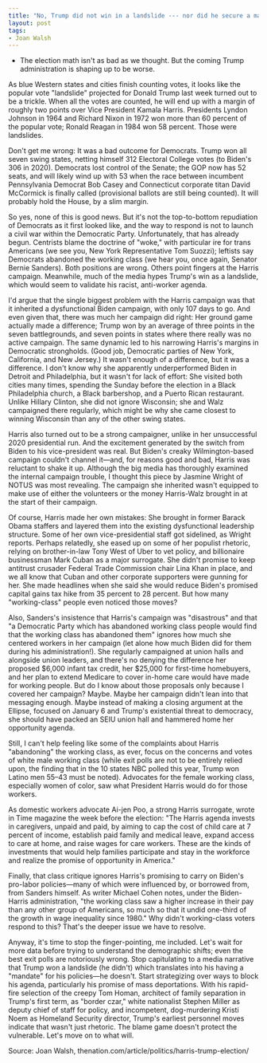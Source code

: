 ```yaml
---
title: "No, Trump did not win in a landslide --- nor did he secure a mandate"
layout: post
tags:
- Joan Walsh
---
```


- The election math isn't as bad as we thought. But the coming Trump administration is shaping up to be worse.

As blue Western states and cities finish counting votes, it looks like the popular vote "landslide" projected for Donald Trump last week turned out to be a trickle. When all the votes are counted, he will end up with a margin of roughly two points over Vice President Kamala Harris. Presidents Lyndon Johnson in 1964 and Richard Nixon in 1972 won more than 60 percent of the popular vote; Ronald Reagan in 1984 won 58 percent. Those were landslides.

Don't get me wrong: It was a bad outcome for Democrats. Trump won all seven swing states, netting himself 312 Electoral College votes (to Biden's 306 in 2020). Democrats lost control of the Senate; the GOP now has 52 seats, and will likely wind up with 53 when the race between incumbent Pennsylvania Democrat Bob Casey and Connecticut corporate titan David McCormick is finally called (provisional ballots are still being counted). It will probably hold the House, by a slim margin.

So yes, none of this is good news. But it's not the top-to-bottom repudiation of Democrats as it first looked like, and the way to respond is not to launch a civil war within the Democratic Party. Unfortunately, that has already begun. Centrists blame the doctrine of "woke," with particular ire for trans Americans (we see you, New York Representative Tom Suozzi); leftists say Democrats abandoned the working class (we hear you, once again, Senator Bernie Sanders). Both positions are wrong. Others point fingers at the Harris campaign. Meanwhile, much of the media hypes Trump's win as a landslide, which would seem to validate his racist, anti-worker agenda.

I'd argue that the single biggest problem with the Harris campaign was that it inherited a dysfunctional Biden campaign, with only 107 days to go. And even given that, there was much her campaign did right: Her ground game actually made a difference; Trump won by an average of three points in the seven battlegrounds, and seven points in states where there really was no active campaign. The same dynamic led to his narrowing Harris's margins in Democratic strongholds. (Good job, Democratic parties of New York, California, and New Jersey.) It wasn't enough of a difference, but it was a difference. I don't know why she apparently underperformed Biden in Detroit and Philadelphia, but it wasn't for lack of effort: She visited both cities many times, spending the Sunday before the election in a Black Philadelphia church, a Black barbershop, and a Puerto Rican restaurant. Unlike Hillary Clinton, she did not ignore Wisconsin; she and Walz campaigned there regularly, which might be why she came closest to winning Wisconsin than any of the other swing states.

Harris also turned out to be a strong campaigner, unlike in her unsuccessful 2020 presidential run. And the excitement generated by the switch from Biden to his vice-president was real. But Biden's creaky Wilmington-based campaign couldn't channel it—and, for reasons good and bad, Harris was reluctant to shake it up. Although the big media has thoroughly examined the internal campaign trouble, I thought this piece by Jasmine Wright of NOTUS was most revealing. The campaign she inherited wasn't equipped to make use of either the volunteers or the money Harris-Walz brought in at the start of their campaign.

Of course, Harris made her own mistakes: She brought in former Barack Obama staffers and layered them into the existing dysfunctional leadership structure. Some of her own vice-presidential staff got sidelined, as Wright reports. Perhaps relatedly, she eased up on some of her populist rhetoric, relying on brother-in-law Tony West of Uber to vet policy, and billionaire businessman Mark Cuban as a major surrogate. She didn't promise to keep antitrust crusader Federal Trade Commission chair Lina Khan in place, and we all know that Cuban and other corporate supporters were gunning for her. She made headlines when she said she would reduce Biden's promised capital gains tax hike from 35 percent to 28 percent. But how many "working-class" people even noticed those moves?

Also, Sanders's insistence that Harris's campaign was "disastrous" and that "a Democratic Party which has abandoned working class people would find that the working class has abandoned them" ignores how much she centered workers in her campaign (let alone how much Biden did for them during his administration!). She regularly campaigned at union halls and alongside union leaders, and there's no denying the difference her proposed $6,000 infant tax credit, her $25,000 for first-time homebuyers, and her plan to extend Medicare to cover in-home care would have made for working people. But do I know about those proposals only because I covered her campaign? Maybe. Maybe her campaign didn't lean into that messaging enough. Maybe instead of making a closing argument at the Ellipse, focused on January 6 and Trump's existential threat to democracy, she should have packed an SEIU union hall and hammered home her opportunity agenda.

Still, I can't help feeling like some of the complaints about Harris "abandoning" the working class, as ever, focus on the concerns and votes of white male working class (while exit polls are not to be entirely relied upon, the finding that in the 10 states NBC polled this year, Trump won Latino men 55–43 must be noted). Advocates for the female working class, especially women of color, saw what President Harris would do for those workers.

As domestic workers advocate Ai-jen Poo, a strong Harris surrogate, wrote in Time magazine the week before the election: "The Harris agenda invests in caregivers, unpaid and paid, by aiming to cap the cost of child care at 7 percent of income, establish paid family and medical leave, expand access to care at home, and raise wages for care workers. These are the kinds of investments that would help families participate and stay in the workforce and realize the promise of opportunity in America."

Finally, that class critique ignores Harris's promising to carry on Biden's pro-labor policies—many of which were influenced by, or borrowed from, from Sanders himself. As writer Michael Cohen notes, under the Biden-Harris administration, "the working class saw a higher increase in their pay than any other group of Americans, so much so that it undid one-third of the growth in wage inequality since 1980." Why didn't working-class voters respond to this? That's the deeper issue we have to resolve.

Anyway, it's time to stop the finger-pointing, me included. Let's wait for more data before trying to understand the demographic shifts; even the best exit polls are notoriously wrong. Stop capitulating to a media narrative that Trump won a landslide (he didn't) which translates into his having a "mandate" for his policies—he doesn't. Start strategizing over ways to block his agenda, particularly his promise of mass deportations. With his rapid-fire selection of the creepy Tom Homan, architect of family separation in Trump's first term, as "border czar," white nationalist Stephen Miller as deputy chief of staff for policy, and incompetent, dog-murdering Kristi Noem as Homeland Security director, Trump's earliest personnel moves indicate that wasn't just rhetoric. The blame game doesn't protect the vulnerable. Let's move on to what will.

Source: Joan Walsh, thenation.com/article/politics/harris-trump-election/
